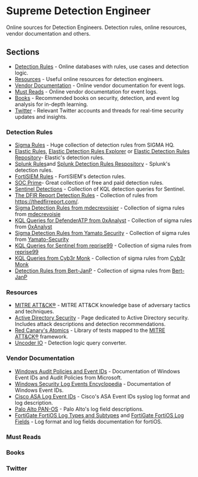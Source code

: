 # Supreme Detection Engineer
 Online sources for Detection Engineers. Detection rules, online resources, vendor documentation and others.

## Sections
- [Detection Rules](#detection-rules) - Online databases with rules, use cases and detection logic.
- [Resources](#resources) - Useful online resources for detection engineers.
- [Vendor Documentation](#vendor-documentation) - Online vendor documentation for event logs.
- [Must Reads](#must-reads) - Online vendor documentation for event logs.
- [Books](#books) - Recommended books on security, detection, and event log analysis for in-depth learning.
- [Twitter](#twitter) - Relevant Twitter accounts and threads for real-time security updates and insights.

### Detection Rules
- [Sigma Rules](https://github.com/SigmaHQ/sigma) - Huge collection of detection rules from SIGMA HQ.
- [Elastic Rules](https://www.elastic.co/guide/en/security/current/prebuilt-rules.html), [Elastic Detection Rules Explorer](https://elastic.github.io/detection-rules-explorer) or [Elastic Detection Rules Repository](https://github.com/elastic/detection-rules/tree/main/rules)- Elastic's detection rules.
- [Splunk Rules](https://research.splunk.com/detections/)and [Splunk Detection Rules Respository](https://github.com/splunk/security_content/tree/develop/detections) - Splunk's detection rules.
- [FortiSIEM Rules](https://help.fortinet.com/fsiem/Public_Resource_Access/7_2_2/rules/rule_descriptions.htm) - FortiSIEM's detection rules.
- [SOC Prime](https://socprime.com/)- Great collection of free and paid detection rules.
- [Sentinel Detections](https://github.com/Azure/Azure-Sentinel/tree/master/Detections) - Collection of KQL detection queries for Sentinel.
- [The DFIR Report Detection Rules](https://github.com/The-DFIR-Report/Sigma-Rules/tree/main/rules/windows) - Collection of rules from https://thedfirreport.com/.
- [Sigma Detection Rules from mdecrevoisier](https://github.com/mdecrevoisier/SIGMA-detection-rules) - Collection of sigma rules from [mdecrevoisie](https://github.com/mdecrevoisier)
- [KQL Queries for DefenderATP from 0xAnalyst](https://github.com/0xAnalyst/DefenderATPQueries) - Collection of sigma rules from [0xAnalyst](https://github.com/0xAnalyst)
- [Sigma Detection Rules from Yamato Security](https://github.com/Yamato-Security/hayabusa-rules/tree/main/sigma) - Collection of sigma rules from [Yamato-Security](https://github.com/Yamato-Security)
- [KQL Queries for Sentinel from reprise99](https://github.com/reprise99/Sentinel-Queries) - Collection of sigma rules from [reprise99](https://github.com/reprise99)
- [KQL Queries from Cyb3r Monk](https://github.com/Cyb3r-Monk/Threat-Hunting-and-Detection/tree/main) - Collection of sigma rules from [Cyb3r Monk](https://github.com/Cyb3r-Monk)
- [Detection Rules from Bert-JanP](https://github.com/Bert-JanP/Hunting-Queries-Detection-Rules/tree/main) - Collection of sigma rules from [Bert-JanP](https://github.com/Bert-JanP)


### Resources
- [MITRE ATT&CK®](https://attack.mitre.org/) - MITRE ATT&CK knowledge base of adversary tactics and techniques.
- [Active Directory Security](https://adsecurity.org/?page_id=4031) - Page dedicated to Active Directory security. Includes attack descriptions and detection recommendations.
- [Red Canary's Atomics](https://github.com/redcanaryco/atomic-red-team/tree/master/atomics) - Library of tests mapped to the [MITRE ATT&CK®](https://attack.mitre.org/) framework.
- [Uncoder IO](https://uncoder.io/) - Detection logic query converter.


### Vendor Documentation
- [Windows Audit Policies and Event IDs](https://learn.microsoft.com/en-us/previous-versions/windows/it-pro/windows-10/security/threat-protection/auditing/advanced-security-audit-policy-settings) - Documentation of Windows Event IDs and Audit Policies from Microsoft.
- [Windows Security Log Events Encyclopedia](https://www.ultimatewindowssecurity.com/securitylog/encyclopedia/default.aspx?i=j) - Documentation of Windows Event IDs.
- [Cisco ASA Log Event IDs](https://www.cisco.com/c/en/us/td/docs/security/asa/syslog/b_syslog.html) - Cisco's ASA Event IDs syslog log format and log description.
- [Palo Alto PAN-OS](https://docs.paloaltonetworks.com/pan-os/10-1/pan-os-admin/monitoring/use-syslog-for-monitoring/syslog-field-descriptions) - Palo Alto's log field descriptions.
- [FortiGate FortiOS Log Types and Subtypes](https://docs.fortinet.com/document/fortigate/7.6.1/fortios-log-message-reference/160372/list-of-log-types-and-subtypes) and [FortiGate FortiOS Log Fields](https://docs.fortinet.com/document/fortigate/7.6.1/fortios-log-message-reference/357866/log-message-fields) - Log format and log fields documentation for fortiOS.

### Must Reads

### Books

### Twitter